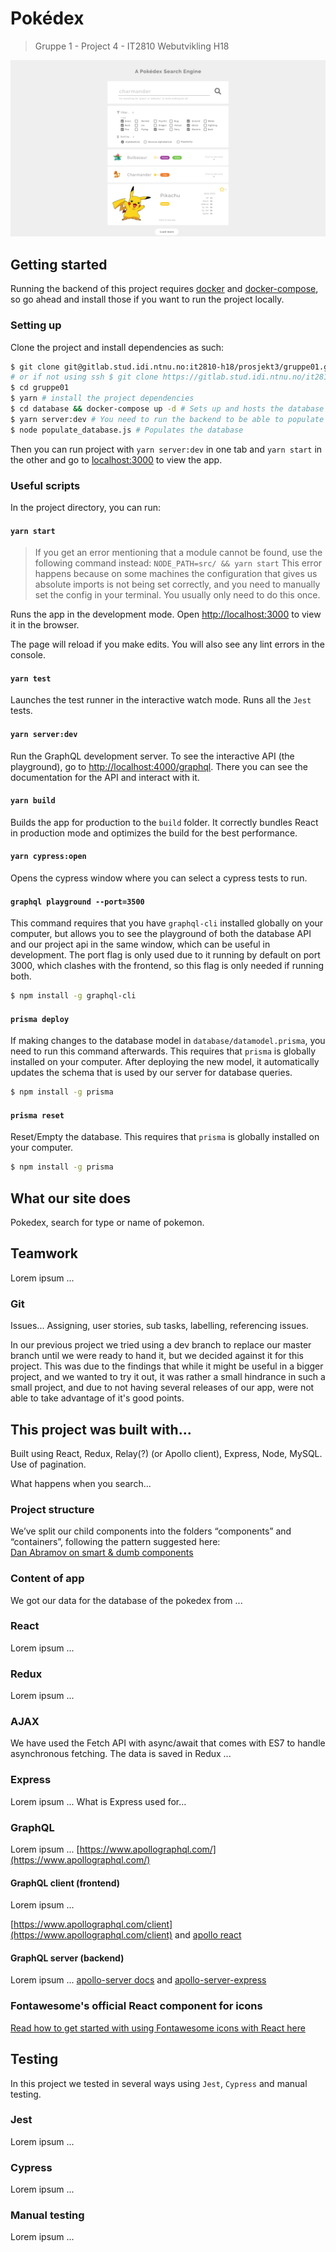 # Pokédex

> Gruppe 1 - Project 4 - IT2810 Webutvikling H18

<img src="design-sketches/pokedex.png" alt="Design mockup showing initial design of our Pokédex"/>

## Getting started

Running the backend of this project requires [docker](https://docs.docker.com/install/linux/docker-ce/ubuntu/#install-docker-ce) and [docker-compose](https://docs.docker.com/compose/install/), so go ahead and install those if you want to run the project locally.

### Setting up

Clone the project and install dependencies as such:

```sh
$ git clone git@gitlab.stud.idi.ntnu.no:it2810-h18/prosjekt3/gruppe01.git
# or if not using ssh $ git clone https://gitlab.stud.idi.ntnu.no/it2810-h18/prosjekt3/gruppe01.git
$ cd gruppe01
$ yarn # install the project dependencies
$ cd database && docker-compose up -d # Sets up and hosts the database at http://localhost:4466/
$ yarn server:dev # You need to run the backend to be able to populate the database with our script
$ node populate_database.js # Populates the database
```

Then you can run project with `yarn server:dev` in one tab and `yarn start` in the other and go to [localhost:3000](http://localhost:3000) to view the app.

### Useful scripts

In the project directory, you can run:

#### `yarn start`

> If you get an error mentioning that a module cannot be found, use the following command instead:
> `NODE_PATH=src/ && yarn start`
> This error happens because on some machines the configuration that gives us absolute imports is not being set correctly, and you need to manually set the config in your terminal. You usually only need to do this once.

Runs the app in the development mode. Open [http://localhost:3000](http://localhost:3000) to view it in the browser.

The page will reload if you make edits. You will also see any lint errors in the console.

#### `yarn test`

Launches the test runner in the interactive watch mode. Runs all the `Jest` tests.

#### `yarn server:dev`

Run the GraphQL development server. To see the interactive API (the playground), go to [http://localhost:4000/graphql](http://localhost:4000/graphql). There you can see the documentation for the API and interact with it.

#### `yarn build`

Builds the app for production to the `build` folder. It correctly bundles React in production mode and optimizes the build for the best performance.

#### `yarn cypress:open`

Opens the cypress window where you can select a cypress tests to run.

#### `graphql playground --port=3500`

This command requires that you have `graphql-cli` installed globally on your computer, but allows you to see the playground
of both the database API and our project api in the same window,
which can be useful in development. The port flag is only used due to it running by default on port 3000, which clashes with the frontend, so this flag is only needed if running both.

```sh
$ npm install -g graphql-cli
```

#### `prisma deploy`

If making changes to the database model in `database/datamodel.prisma`, you need to run this command afterwards. This requires that `prisma` is globally installed
on your computer. After deploying the new model, it automatically
updates the schema that is used by our server for database queries.

```sh
$ npm install -g prisma
```

#### `prisma reset`

Reset/Empty the database. This requires that `prisma` is globally installed on your computer.

```sh
$ npm install -g prisma
```

## What our site does

Pokedex, search for type or name of pokemon.

## Teamwork

Lorem ipsum ...

### Git

Issues... Assigning, user stories, sub tasks, labelling, referencing issues.

In our previous project we tried using a dev branch to replace our master branch
until we were ready to hand it, but we decided against it for this project.
This was due to the findings that while it might be useful in a bigger project,
and we wanted to try it out, it was rather a small hindrance in such a small
project, and due to not having several releases of our app, were not able to
take advantage of it's good points.

## This project was built with...

Built using React, Redux, Relay(?) (or Apollo client), Express, Node, MySQL.
Use of pagination.

What happens when you search...

### Project structure

We’ve split our child components into the folders “components” and “containers”, following the pattern suggested here:  
[Dan Abramov on smart & dumb components](https://medium.com/@dan_abramov/smart-and-dumb-components-7ca2f9a7c7d0)

### Content of app

We got our data for the database of the pokedex from ...

### React

Lorem ipsum ...

### Redux

Lorem ipsum ...

### AJAX

We have used the Fetch API with async/await that comes with ES7 to handle asynchronous fetching. The data is saved in Redux ...

### Express

Lorem ipsum ... What is Express used for...

### GraphQL

Lorem ipsum ...
[https://www.apollographql.com/](https://www.apollographql.com/)

#### GraphQL client (frontend)

Lorem ipsum ...

[https://www.apollographql.com/client](https://www.apollographql.com/client)
and [apollo react](https://www.apollographql.com/docs/react/)

#### GraphQL server (backend)

Lorem ipsum ...
[apollo-server docs](https://www.apollographql.com/docs/apollo-server/)
and [apollo-server-express](https://www.apollographql.com/docs/apollo-server/servers/express.html)

### Fontawesome's official React component for icons

[Read how to get started with using Fontawesome icons with React here](https://fontawesome.com/how-to-use/on-the-web/using-with/react)

## Testing

In this project we tested in several ways using `Jest`, `Cypress` and manual testing.

### Jest

Lorem ipsum ...

### Cypress

Lorem ipsum ...

### Manual testing

Lorem ipsum ...
